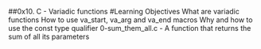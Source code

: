 ##0x10. C - Variadic functions
#Learning Objectives
What are variadic functions
How to use va_start, va_arg and va_end macros
Why and how to use the const type qualifier
0-sum_them_all.c - A function that returns the sum of all its parameters
